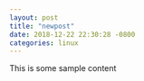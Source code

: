 ```yaml
---
layout: post
title: "newpost"
date: 2018-12-22 22:30:28 -0800
categories: linux
---
```


This is some sample content


